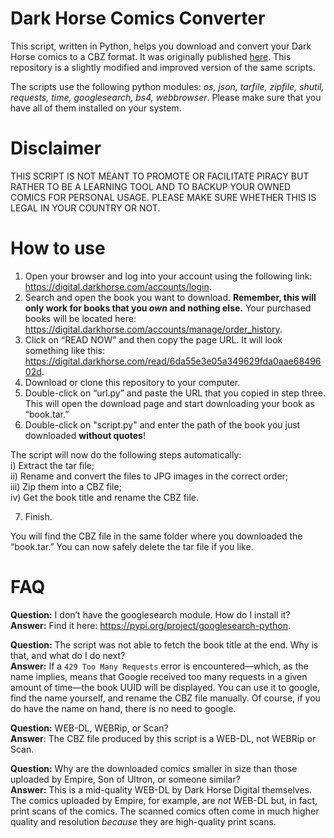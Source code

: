 # Dark Horse Comics Converter
This script, written in Python, helps you download and convert your Dark Horse comics to a CBZ format. It was originally published [here](https://github.com/GrowAsguard/Dark-Horse-Comics-Converter). This repository is a slightly modified and improved version of the same scripts.

The scripts use the following python modules: *os, json, tarfile, zipfile, shutil, requests, time, googlesearch, bs4, webbrowser*. Please make sure that you have all of them installed on your system.

# Disclaimer

THIS SCRIPT IS NOT MEANT TO PROMOTE OR FACILITATE PIRACY BUT RATHER TO BE A LEARNING TOOL AND TO BACKUP YOUR OWNED COMICS FOR PERSONAL USAGE. PLEASE MAKE SURE WHETHER THIS IS LEGAL IN YOUR COUNTRY OR NOT.

# How to use

1) Open your browser and log into your account using the following link: https://digital.darkhorse.com/accounts/login.
2) Search and open the book you want to download. **Remember, this will only work for books that you *own* and nothing else.** Your purchased books will be located here: https://digital.darkhorse.com/accounts/manage/order_history.
3) Click on “READ NOW” and then copy the page URL. It will look something like this: https://digital.darkhorse.com/read/6da55e3e05a349629fda0aae6849602d.
4) Download or clone this repository to your computer.
5) Double-click on “url.py” and paste the URL that you copied in step three. This will open the download page and start downloading your book as “book.tar.”
6) Double-click on "script.py" and enter the path of the book you just downloaded **without quotes**!

The script will now do the following steps automatically:\
i) Extract the tar file;\
ii) Rename and convert the files to JPG images in the correct order;\
iii) Zip them into a CBZ file;\
iv) Get the book title and rename the CBZ file.

7) Finish. 

You will find the CBZ file in the same folder where you downloaded the “book.tar.” You can now safely delete the tar file if you like.

# FAQ
**Question:** I don’t have the googlesearch module. How do I install it?\
**Answer:** Find it here: https://pypi.org/project/googlesearch-python.

**Question:** The script was not able to fetch the book title at the end. Why is that, and what do I do next?\
**Answer:** If a `429 Too Many Requests` error is encountered—which, as the name implies, means that Google received too many requests in a given amount of time—the book UUID will be displayed. You can use it to google, find the name yourself, and rename the CBZ file manually. Of course, if you do have the name on hand, there is no need to google.

**Question:** WEB-DL, WEBRip, or Scan?\
**Answer**: The CBZ file produced by this script is a WEB-DL, not WEBRip or Scan.

**Question:** Why are the downloaded comics smaller in size than those uploaded by Empire, Son of Ultron, or someone similar?\
**Answer:** This is a mid-quality WEB-DL by Dark Horse Digital themselves. The comics uploaded by Empire, for example, are *not* WEB-DL but, in fact, print scans of the comics. The scanned comics often come in much higher quality and resolution *because* they are high-quality print scans.
